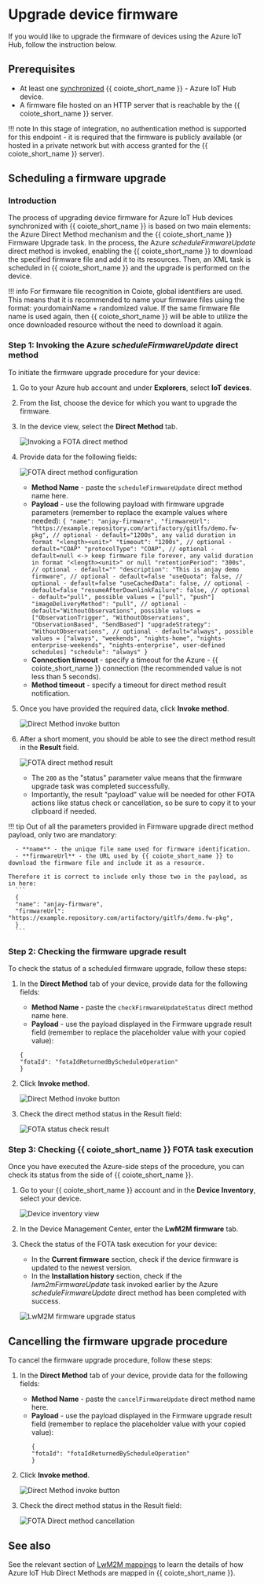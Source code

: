 # Upgrade device firmware

If you would like to upgrade the firmware of devices using the Azure IoT Hub, follow the instruction below.

## Prerequisites

 - At least one [synchronized](../Synchronize_devices_with_Azure_IoT_Hub) {{ coiote_short_name }} - Azure IoT Hub device.
 - A firmware file hosted on an HTTP server that is reachable by the {{ coiote_short_name }} server.

!!! note
     In this stage of integration, no authentication method is supported for this endpoint - it is required that the firmware is publicly available (or hosted in a private network but with access granted for the {{ coiote_short_name }} server).

## Scheduling a firmware upgrade

### Introduction

The process of upgrading device firmware for Azure IoT Hub devices synchronized with {{ coiote_short_name }} is based on two main elements: the Azure Direct Method mechanism and the {{ coiote_short_name }} Firmware Upgrade task.
In the process, the Azure *scheduleFirmwareUpdate* direct method is invoked, enabling the {{ coiote_short_name }} to download the specified firmware file and add it to its resources. Then, an XML task is scheduled in {{ coiote_short_name }} and the upgrade is performed on the device.

!!! info
    For firmware file recognition in Coiote, global identifiers are used. This means that it is recommended to name your firmware files using the format: yourdomainName + randomized value. If the same firmware file name is used again, then {{ coiote_short_name }} will be able to utilize the once downloaded resource without the need to download it again.

### Step 1: Invoking the Azure *scheduleFirmwareUpdate* direct method

To initiate the firmware upgrade procedure for your device:

1. Go to your Azure hub account and under **Explorers**, select **IoT devices**.
2. From the list, choose the device for which you want to upgrade the firmware.
3. In the device view, select the **Direct Method** tab.

    ![Invoking a FOTA direct method](images/direct_method_tab.png "Direct Method tab")

4. Provide data for the following fields:

     ![FOTA direct method configuration](images/direct_method_config.png "Direct Method config")

    - **Method Name** - paste the `scheduleFirmwareUpdate` direct method name here.
    - **Payload** - use the following payload with firmware upgrade parameters (remember to replace the example values where needed):
          ```
          {
          	"name": "anjay-firmware",
          	"firmwareUrl": "https://example.repository.com/artifactory/gitlfs/demo.fw-pkg",
          	// optional - default="1200s", any valid duration in format "<length><unit>"
          	"timeout": "1200s",
          	// optional - default="COAP"
          	"protocolType": "COAP",
          	// optional - default=null <-> keep firmware file forever, any valid duration in format "<length><unit>" or null
            "retentionPeriod": "300s",
          	// optional - default=""
            "description": "This is anjay demo firmware",
          	// optional - default=false
          	"useQuota": false,
          	// optional - default=false
          	"useCachedData": false,
          	// optional - default=false
          	"resumeAfterDownlinkFailure": false,
          	// optional - default="pull", possible values = ["pull", "push"]
          	"imageDeliveryMethod": "pull",
          	// optional - default="WithoutObservations", possible values = ["ObservationTrigger", "WithoutObservations", "ObservationBased", "SendBased"]
          	"upgradeStrategy": "WithoutObservations",
          	// optional - default="always", possible values = ["always", "weekends", "nights-home", "nights-enterprise-weekends", "nights-enterprise", user-defined schedules]
          	"schedule": "always"
          }
          ```
    - **Connection timeout** - specify a timeout for the Azure - {{ coiote_short_name }} connection (the recommended value is not less than 5 seconds).
    - **Method timeout** - specify a timeout for direct method result notification.

5. Once you have provided the required data, click **Invoke method**.

    ![Direct Method invoke button](images/dir_method_invoke.png "Direct Method invoke button")

6. After a short moment, you should be able to see the direct method result in the **Result** field.

    ![FOTA direct method result](images/direct_method_result.png "Direct Method result")

    - The `200` as the "status" parameter value means that the firmware upgrade task was completed successfully.
    - Importantly, the result "payload" value will be needed for other FOTA actions like status check or cancellation, so be sure to copy it to your clipboard if needed.

!!! tip
    Out of all the parameters provided in Firmware upgrade direct method payload, only two are mandatory:

      - **name** - the unique file name used for firmware identification.
      - **firmwareUrl** - the URL used by {{ coiote_short_name }} to download the firmware file and include it as a resource.

    Therefore it is correct to include only those two in the payload, as in here:
      ```
      {
      "name": "anjay-firmware",
      "firmwareUrl": "https://example.repository.com/artifactory/gitlfs/demo.fw-pkg",
      }
      ```

### Step 2: Checking the firmware upgrade result

To check the status of a scheduled firmware upgrade, follow these steps:

1. In the **Direct Method** tab of your device, provide data for the following fields:
    - **Method Name** - paste the `checkFirmwareUpdateStatus` direct method name here.
    - **Payload** - use the payload displayed in the Firmware upgrade result field (remember to replace the placeholder value with your copied value):
    ```
    {
    "fotaId": "fotaIdReturnedByScheduleOperation"
    }
    ```
2. Click **Invoke method**.

    ![Direct Method invoke button](images/dir_method_invoke.png "Direct Method invoke button")

3. Check the direct method status in the Result field:

    ![FOTA status check result](images/direct_method_status_check.png "Direct Method result - status")

### Step 3: Checking {{ coiote_short_name }} FOTA task execution

Once you have executed the Azure-side steps of the procedure, you can check its status from the side of {{ coiote_short_name }}.

1. Go to your {{ coiote_short_name }} account and in the **Device Inventory**, select your device.

    ![Device inventory view](images/device_inventory.png "Device inventory view")

2. In the Device Management Center, enter the **LwM2M firmware** tab.
3. Check the status of the FOTA task execution for your device:

    - In the **Current firmware** section, check if the device firmware is updated to the newest version.
    - In the **Installation history** section, check if the *lwm2mFirmwareUpdate* task invoked earlier by the Azure *scheduleFirmwareUpdate* direct method has been completed with success.

    ![LwM2M firmware upgrade status](images/LwM2M_firmware_check.png "LwM2M firmware upgrade status")

## Cancelling the firmware upgrade procedure

To cancel the firmware upgrade procedure, follow these steps:

1. In the **Direct Method** tab of your device, provide data for the following fields:
    - **Method Name** - paste the `cancelFirmwareUpdate` direct method name here.
    - **Payload** - use the payload displayed in the Firmware upgrade result field (remember to replace the placeholder value with your copied value):
      ```
      {
      "fotaId": "fotaIdReturnedByScheduleOperation"
      }
      ```
2. Click **Invoke method**.

    ![Direct Method invoke button](images/dir_method_invoke.png "Direct Method invoke button")

3. Check the direct method status in the Result field:

    ![FOTA Direct method cancellation](images/direct_method_cancel.png "Direct Method result - cancel")

## See also

See the relevant section of [LwM2M mappings](https://iotdevzone.avsystem.com/docs/Cloud_integrations/Azure_IoT/Concepts/LwM2M_mappings_Hub/) to learn the details of how Azure IoT Hub Direct Methods are mapped in {{ coiote_short_name }}.
